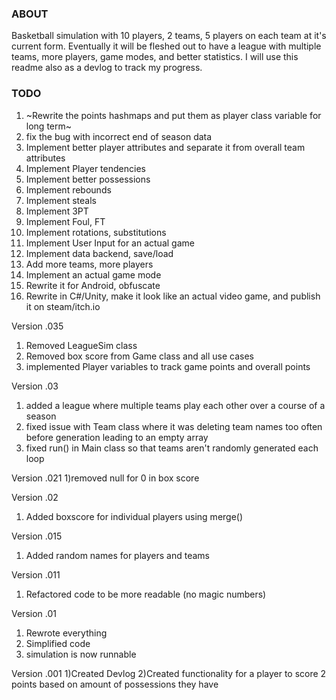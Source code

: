 ### ABOUT
Basketball simulation with 10 players, 2 teams, 5 players on each team at it's current form. Eventually it will be fleshed out to have a league with multiple teams, more players, game modes, and better statistics. I will use this readme also as a devlog to track my progress.

### TODO

1) ~Rewrite the points hashmaps and put them as player class variable for long term~
2) fix the bug with incorrect end of season data
3) Implement better player attributes and separate it from overall team attributes
4) Implement Player tendencies
5) Implement better possessions
6) Implement rebounds
7) Implement steals
8) Implement 3PT
9) Implement Foul, FT
10) Implement rotations, substitutions
11) Implement User Input for an actual game
12) Implement data backend, save/load
13) Add more teams, more players
14) Implement an actual game mode
15) Rewrite it for Android, obfuscate
16) Rewrite in C#/Unity, make it look like an actual video game, and publish it on steam/itch.io

Version .035
1) Removed LeagueSim class
2) Removed box score from Game class and all use cases
2) implemented Player variables to track game points and overall points

Version .03
1) added a league where multiple teams play each other over a course of a season
2) fixed issue with Team class where it was deleting team names too often before generation leading to an empty array
3) fixed run() in Main class so that teams aren't randomly generated each loop

Version .021
1)removed null for 0 in box score

Version .02
1) Added boxscore for individual players using merge()

Version .015
1) Added random names for players and teams

Version .011
1) Refactored code to be more readable (no magic numbers)

Version .01
1) Rewrote everything
2) Simplified code
3) simulation is now runnable

Version .001
1)Created Devlog
2)Created functionality for a player to score 2 points based on amount of possessions they have
